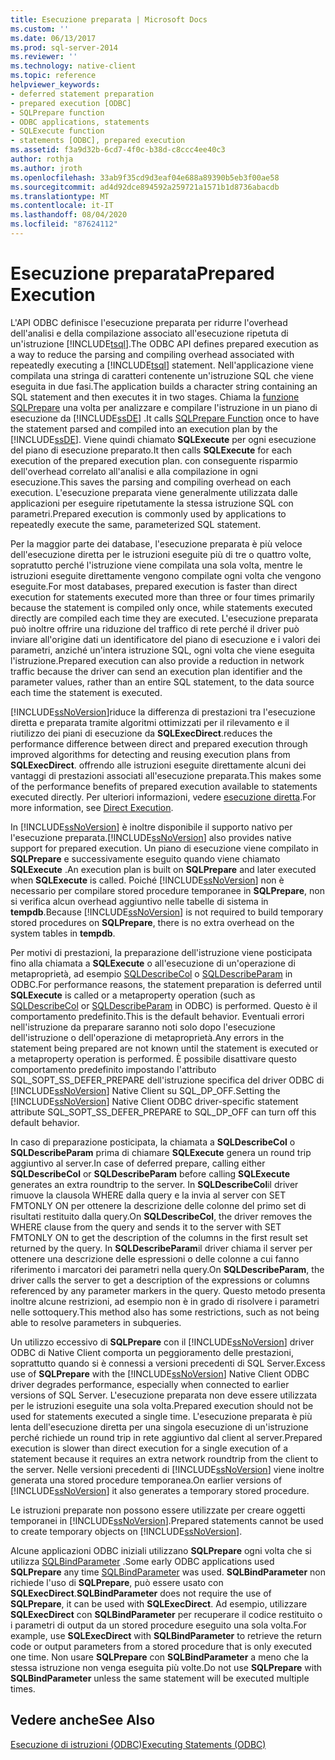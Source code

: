 ```yaml
---
title: Esecuzione preparata | Microsoft Docs
ms.custom: ''
ms.date: 06/13/2017
ms.prod: sql-server-2014
ms.reviewer: ''
ms.technology: native-client
ms.topic: reference
helpviewer_keywords:
- deferred statement preparation
- prepared execution [ODBC]
- SQLPrepare function
- ODBC applications, statements
- SQLExecute function
- statements [ODBC], prepared execution
ms.assetid: f3a9d32b-6cd7-4f0c-b38d-c8ccc4ee40c3
author: rothja
ms.author: jroth
ms.openlocfilehash: 33ab9f35cd9d3eaf04e688a89390b5eb3f00ae58
ms.sourcegitcommit: ad4d92dce894592a259721a1571b1d8736abacdb
ms.translationtype: MT
ms.contentlocale: it-IT
ms.lasthandoff: 08/04/2020
ms.locfileid: "87624112"
---
```

# <a name="prepared-execution"></a><span data-ttu-id="e3ce2-102">Esecuzione preparata</span><span class="sxs-lookup"><span data-stu-id="e3ce2-102">Prepared Execution</span></span>
  <span data-ttu-id="e3ce2-103">L'API ODBC definisce l'esecuzione preparata per ridurre l'overhead dell'analisi e della compilazione associato all'esecuzione ripetuta di un'istruzione [!INCLUDE[tsql](../../../includes/tsql-md.md)].</span><span class="sxs-lookup"><span data-stu-id="e3ce2-103">The ODBC API defines prepared execution as a way to reduce the parsing and compiling overhead associated with repeatedly executing a [!INCLUDE[tsql](../../../includes/tsql-md.md)] statement.</span></span> <span data-ttu-id="e3ce2-104">Nell'applicazione viene compilata una stringa di caratteri contenente un'istruzione SQL che viene eseguita in due fasi.</span><span class="sxs-lookup"><span data-stu-id="e3ce2-104">The application builds a character string containing an SQL statement and then executes it in two stages.</span></span> <span data-ttu-id="e3ce2-105">Chiama la [funzione SQLPrepare](https://go.microsoft.com/fwlink/?LinkId=59360) una volta per analizzare e compilare l'istruzione in un piano di esecuzione da [!INCLUDE[ssDE](../../../includes/ssde-md.md)] .</span><span class="sxs-lookup"><span data-stu-id="e3ce2-105">It calls [SQLPrepare Function](https://go.microsoft.com/fwlink/?LinkId=59360) once to have the statement parsed and compiled into an execution plan by the [!INCLUDE[ssDE](../../../includes/ssde-md.md)].</span></span> <span data-ttu-id="e3ce2-106">Viene quindi chiamato **SQLExecute** per ogni esecuzione del piano di esecuzione preparato.</span><span class="sxs-lookup"><span data-stu-id="e3ce2-106">It then calls **SQLExecute** for each execution of the prepared execution plan.</span></span> <span data-ttu-id="e3ce2-107">con conseguente risparmio dell'overhead correlato all'analisi e alla compilazione in ogni esecuzione.</span><span class="sxs-lookup"><span data-stu-id="e3ce2-107">This saves the parsing and compiling overhead on each execution.</span></span> <span data-ttu-id="e3ce2-108">L'esecuzione preparata viene generalmente utilizzata dalle applicazioni per eseguire ripetutamente la stessa istruzione SQL con parametri.</span><span class="sxs-lookup"><span data-stu-id="e3ce2-108">Prepared execution is commonly used by applications to repeatedly execute the same, parameterized SQL statement.</span></span>  
  
 <span data-ttu-id="e3ce2-109">Per la maggior parte dei database, l'esecuzione preparata è più veloce dell'esecuzione diretta per le istruzioni eseguite più di tre o quattro volte, sopratutto perché l'istruzione viene compilata una sola volta, mentre le istruzioni eseguite direttamente vengono compilate ogni volta che vengono eseguite.</span><span class="sxs-lookup"><span data-stu-id="e3ce2-109">For most databases, prepared execution is faster than direct execution for statements executed more than three or four times primarily because the statement is compiled only once, while statements executed directly are compiled each time they are executed.</span></span> <span data-ttu-id="e3ce2-110">L'esecuzione preparata può inoltre offrire una riduzione del traffico di rete perché il driver può inviare all'origine dati un identificatore del piano di esecuzione e i valori dei parametri, anziché un'intera istruzione SQL, ogni volta che viene eseguita l'istruzione.</span><span class="sxs-lookup"><span data-stu-id="e3ce2-110">Prepared execution can also provide a reduction in network traffic because the driver can send an execution plan identifier and the parameter values, rather than an entire SQL statement, to the data source each time the statement is executed.</span></span>  
  
 [!INCLUDE[ssNoVersion](../../../includes/ssnoversion-md.md)]<span data-ttu-id="e3ce2-111">riduce la differenza di prestazioni tra l'esecuzione diretta e preparata tramite algoritmi ottimizzati per il rilevamento e il riutilizzo dei piani di esecuzione da **SQLExecDirect**.</span><span class="sxs-lookup"><span data-stu-id="e3ce2-111">reduces the performance difference between direct and prepared execution through improved algorithms for detecting and reusing execution plans from **SQLExecDirect**.</span></span> <span data-ttu-id="e3ce2-112">offrendo alle istruzioni eseguite direttamente alcuni dei vantaggi di prestazioni associati all'esecuzione preparata.</span><span class="sxs-lookup"><span data-stu-id="e3ce2-112">This makes some of the performance benefits of prepared execution available to statements executed directly.</span></span> <span data-ttu-id="e3ce2-113">Per ulteriori informazioni, vedere [esecuzione diretta](direct-execution.md).</span><span class="sxs-lookup"><span data-stu-id="e3ce2-113">For more information, see [Direct Execution](direct-execution.md).</span></span>  
  
 <span data-ttu-id="e3ce2-114">In [!INCLUDE[ssNoVersion](../../../includes/ssnoversion-md.md)] è inoltre disponibile il supporto nativo per l'esecuzione preparata.</span><span class="sxs-lookup"><span data-stu-id="e3ce2-114">[!INCLUDE[ssNoVersion](../../../includes/ssnoversion-md.md)] also provides native support for prepared execution.</span></span> <span data-ttu-id="e3ce2-115">Un piano di esecuzione viene compilato in **SQLPrepare** e successivamente eseguito quando viene chiamato **SQLExecute** .</span><span class="sxs-lookup"><span data-stu-id="e3ce2-115">An execution plan is built on **SQLPrepare** and later executed when **SQLExecute** is called.</span></span> <span data-ttu-id="e3ce2-116">Poiché [!INCLUDE[ssNoVersion](../../../includes/ssnoversion-md.md)] non è necessario per compilare stored procedure temporanee in **SQLPrepare**, non si verifica alcun overhead aggiuntivo nelle tabelle di sistema in **tempdb**.</span><span class="sxs-lookup"><span data-stu-id="e3ce2-116">Because [!INCLUDE[ssNoVersion](../../../includes/ssnoversion-md.md)] is not required to build temporary stored procedures on **SQLPrepare**, there is no extra overhead on the system tables in **tempdb**.</span></span>  
  
 <span data-ttu-id="e3ce2-117">Per motivi di prestazioni, la preparazione dell'istruzione viene posticipata fino alla chiamata a **SQLExecute** o all'esecuzione di un'operazione di metaproprietà, ad esempio [SQLDescribeCol](../../native-client-odbc-api/sqldescribecol.md) o [SQLDescribeParam](../../native-client-odbc-api/sqldescribeparam.md) in ODBC.</span><span class="sxs-lookup"><span data-stu-id="e3ce2-117">For performance reasons, the statement preparation is deferred until **SQLExecute** is called or a metaproperty operation (such as [SQLDescribeCol](../../native-client-odbc-api/sqldescribecol.md) or [SQLDescribeParam](../../native-client-odbc-api/sqldescribeparam.md) in ODBC) is performed.</span></span> <span data-ttu-id="e3ce2-118">Questo è il comportamento predefinito.</span><span class="sxs-lookup"><span data-stu-id="e3ce2-118">This is the default behavior.</span></span> <span data-ttu-id="e3ce2-119">Eventuali errori nell'istruzione da preparare saranno noti solo dopo l'esecuzione dell'istruzione o dell'operazione di metaproprietà.</span><span class="sxs-lookup"><span data-stu-id="e3ce2-119">Any errors in the statement being prepared are not known until the statement is executed or a metaproperty operation is performed.</span></span> <span data-ttu-id="e3ce2-120">È possibile disattivare questo comportamento predefinito impostando l'attributo SQL_SOPT_SS_DEFER_PREPARE dell'istruzione specifica del driver ODBC di [!INCLUDE[ssNoVersion](../../../includes/ssnoversion-md.md)] Native Client su SQL_DP_OFF.</span><span class="sxs-lookup"><span data-stu-id="e3ce2-120">Setting the [!INCLUDE[ssNoVersion](../../../includes/ssnoversion-md.md)] Native Client ODBC driver-specific statement attribute SQL_SOPT_SS_DEFER_PREPARE to SQL_DP_OFF can turn off this default behavior.</span></span>  
  
 <span data-ttu-id="e3ce2-121">In caso di preparazione posticipata, la chiamata a **SQLDescribeCol** o **SQLDescribeParam** prima di chiamare **SQLExecute** genera un round trip aggiuntivo al server.</span><span class="sxs-lookup"><span data-stu-id="e3ce2-121">In case of deferred prepare, calling either **SQLDescribeCol** or **SQLDescribeParam** before calling **SQLExecute** generates an extra roundtrip to the server.</span></span> <span data-ttu-id="e3ce2-122">In **SQLDescribeCol**il driver rimuove la clausola WHERE dalla query e la invia al server con SET FMTONLY ON per ottenere la descrizione delle colonne del primo set di risultati restituito dalla query.</span><span class="sxs-lookup"><span data-stu-id="e3ce2-122">On **SQLDescribeCol**, the driver removes the WHERE clause from the query and sends it to the server with SET FMTONLY ON to get the description of the columns in the first result set returned by the query.</span></span> <span data-ttu-id="e3ce2-123">In **SQLDescribeParam**il driver chiama il server per ottenere una descrizione delle espressioni o delle colonne a cui fanno riferimento i marcatori dei parametri nella query.</span><span class="sxs-lookup"><span data-stu-id="e3ce2-123">On **SQLDescribeParam**, the driver calls the server to get a description of the expressions or columns referenced by any parameter markers in the query.</span></span> <span data-ttu-id="e3ce2-124">Questo metodo presenta inoltre alcune restrizioni, ad esempio non è in grado di risolvere i parametri nelle sottoquery.</span><span class="sxs-lookup"><span data-stu-id="e3ce2-124">This method also has some restrictions, such as not being able to resolve parameters in subqueries.</span></span>  
  
 <span data-ttu-id="e3ce2-125">Un utilizzo eccessivo di **SQLPrepare** con il [!INCLUDE[ssNoVersion](../../../includes/ssnoversion-md.md)] driver ODBC di Native Client comporta un peggioramento delle prestazioni, soprattutto quando si è connessi a versioni precedenti di SQL Server.</span><span class="sxs-lookup"><span data-stu-id="e3ce2-125">Excess use of **SQLPrepare** with the [!INCLUDE[ssNoVersion](../../../includes/ssnoversion-md.md)] Native Client ODBC driver degrades performance, especially when connected to earlier versions of SQL Server.</span></span> <span data-ttu-id="e3ce2-126">L'esecuzione preparata non deve essere utilizzata per le istruzioni eseguite una sola volta.</span><span class="sxs-lookup"><span data-stu-id="e3ce2-126">Prepared execution should not be used for statements executed a single time.</span></span> <span data-ttu-id="e3ce2-127">L'esecuzione preparata è più lenta dell'esecuzione diretta per una singola esecuzione di un'istruzione perché richiede un round trip in rete aggiuntivo dal client al server.</span><span class="sxs-lookup"><span data-stu-id="e3ce2-127">Prepared execution is slower than direct execution for a single execution of a statement because it requires an extra network roundtrip from the client to the server.</span></span> <span data-ttu-id="e3ce2-128">Nelle versioni precedenti di [!INCLUDE[ssNoVersion](../../../includes/ssnoversion-md.md)] viene inoltre generata una stored procedure temporanea.</span><span class="sxs-lookup"><span data-stu-id="e3ce2-128">On earlier versions of [!INCLUDE[ssNoVersion](../../../includes/ssnoversion-md.md)] it also generates a temporary stored procedure.</span></span>  
  
 <span data-ttu-id="e3ce2-129">Le istruzioni preparate non possono essere utilizzate per creare oggetti temporanei in [!INCLUDE[ssNoVersion](../../../includes/ssnoversion-md.md)].</span><span class="sxs-lookup"><span data-stu-id="e3ce2-129">Prepared statements cannot be used to create temporary objects on [!INCLUDE[ssNoVersion](../../../includes/ssnoversion-md.md)].</span></span>  
  
 <span data-ttu-id="e3ce2-130">Alcune applicazioni ODBC iniziali utilizzano **SQLPrepare** ogni volta che si utilizza [SQLBindParameter](../../native-client-odbc-api/sqlbindparameter.md) .</span><span class="sxs-lookup"><span data-stu-id="e3ce2-130">Some early ODBC applications used **SQLPrepare** any time [SQLBindParameter](../../native-client-odbc-api/sqlbindparameter.md) was used.</span></span> <span data-ttu-id="e3ce2-131">**SQLBindParameter** non richiede l'uso di **SQLPrepare**, può essere usato con **SQLExecDirect**.</span><span class="sxs-lookup"><span data-stu-id="e3ce2-131">**SQLBindParameter** does not require the use of **SQLPrepare**, it can be used with **SQLExecDirect**.</span></span> <span data-ttu-id="e3ce2-132">Ad esempio, utilizzare **SQLExecDirect** con **SQLBindParameter** per recuperare il codice restituito o i parametri di output da un stored procedure eseguito una sola volta.</span><span class="sxs-lookup"><span data-stu-id="e3ce2-132">For example, use **SQLExecDirect** with **SQLBindParameter** to retrieve the return code or output parameters from a stored procedure that is only executed one time.</span></span> <span data-ttu-id="e3ce2-133">Non usare **SQLPrepare** con **SQLBindParameter** a meno che la stessa istruzione non venga eseguita più volte.</span><span class="sxs-lookup"><span data-stu-id="e3ce2-133">Do not use **SQLPrepare** with **SQLBindParameter** unless the same statement will be executed multiple times.</span></span>  
  
## <a name="see-also"></a><span data-ttu-id="e3ce2-134">Vedere anche</span><span class="sxs-lookup"><span data-stu-id="e3ce2-134">See Also</span></span>  
 [<span data-ttu-id="e3ce2-135">Esecuzione di istruzioni &#40;ODBC&#41;</span><span class="sxs-lookup"><span data-stu-id="e3ce2-135">Executing Statements &#40;ODBC&#41;</span></span>](executing-statements-odbc.md)  
  
  
